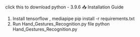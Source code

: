 click this to download python - 3.9.6
📥 Installation Guide
1. Install tensorflow , mediapipe
pip install -r requirements.txt
2. Run Hand_Gestures_Recognition.py file
python Hand_Gestures_Recognition.py
